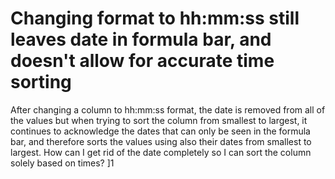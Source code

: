 
# Changing format to hh:mm:ss still leaves date in formula bar, and doesn't allow for accurate time sorting

After changing a column to hh:mm:ss format, the date is removed from all of the values but when trying to sort the column from smallest to largest, it continues to acknowledge the dates that can only be seen in the formula bar, and therefore sorts the values using also their dates from smallest to largest. How can I get rid of the date completely so I can sort the column solely based on times?
]1


        
